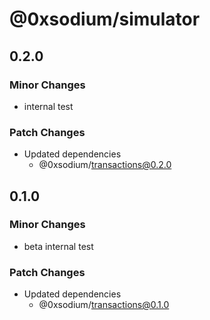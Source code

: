 # @0xsodium/simulator

## 0.2.0

### Minor Changes

- internal test

### Patch Changes

- Updated dependencies
  - @0xsodium/transactions@0.2.0

## 0.1.0

### Minor Changes

- beta internal test

### Patch Changes

- Updated dependencies
  - @0xsodium/transactions@0.1.0
